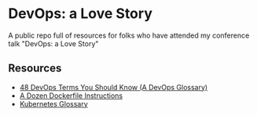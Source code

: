 # DevOps: a Love Story

A public repo full of resources for folks who have attended my conference talk "DevOps: a Love Story"

## Resources

* [48 DevOps Terms You Should Know (A DevOps Glossary)](https://medium.com/@DZoneInc/48-devops-terms-you-should-know-a-devops-glossary-37e60fd23752)
* [A Dozen Dockerfile Instructions](https://towardsdatascience.com/learn-enough-docker-to-be-useful-b0b44222eef5)
* [Kubernetes Glossary](https://kubernetes.io/docs/reference/glossary/?fundamental=true)